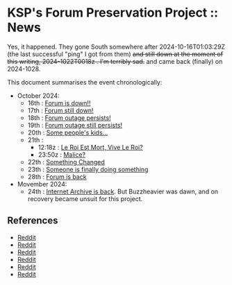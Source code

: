 # KSP's Forum Preservation Project :: News

Yes, it happened. They gone South somewhere after 2024-10-16T01:03:29Z (the last successful "ping" I got from them) ~~and still down at the moment of this writing, 2024-1022T0018z . I'm terribly sad.~~ and came back (finally) on 2024-1028.

This document summarises the event chronologically:

* October 2024:
	+ 16th : [Forum is down!!](./2024/10/16_Forum-is-down.md)
	+ 17th : [Forum still down!](./2024/10/17_Forum-still-down.md)
	+ 18th : [Forum outage persists!](./2024/10/18_Forum-outage-persists.md)
	+ 19th : [Forum outage still persists!](./2024/10/19_Forum-outage-still-persists.md)
	+ 20th : [Some people's kids...](./2024/10/20_Some-people-kids.md)
	+ 21th :
		- 12:18z : [Le Roi Est Mort, Vive Le Roi?](./2024/10/21-12_Le-Roi-Est-Mort-Vive-Le-Roi.md)
		- 23:50z : [Malice?](./2024/10/21-23_Malice.md)
	+ 22th : [Something Changed](./2024/10/22-18_Something-changed.md)
	+ 23th : [Someone is finally doing something](./2024/10/23_Someone-if-finally-doing-something.md)
	+ 28th : [Forum is back](./2024/10/28_Forum-is-back.md)
* Movember 2024:
	+ 24th : [Internet Archive is back](./2024/11/24_Archive-is-back.md). But Buzzheavier was dawn, and on recovery became unsuit for this project.

## References

* [Reddit](https://www.reddit.com/r/KerbalSpaceProgram/comments/1g4j9rn/anyone_else_having_problems_with_the_ksp_forum/?utm_source=share&utm_medium=web3x&utm_name=web3xcss&utm_term=1&utm_content=share_button)
* [Reddit](https://www.reddit.com/r/KerbalSpaceProgram/comments/1g51izh/meta_cannot_log_into_ksp_forums_sign_up_nor/?utm_source=share&utm_medium=web3x&utm_name=web3xcss&utm_term=1&utm_content=share_button)
* [Reddit](https://www.reddit.com/r/KerbalSpaceProgram/comments/1g54ueo/forum_is_downhow_can_i_download_module_manager/?utm_source=share&utm_medium=web3x&utm_name=web3xcss&utm_term=1&utm_content=share_button)
* [Reddit](https://www.reddit.com/r/KerbalSpaceProgram/comments/1g70ajs/ksp_forumsand_the_lack_thereof/?utm_source=share&utm_medium=web3x&utm_name=web3xcss&utm_term=1&utm_content=share_button)
* [Reddit](https://www.reddit.com/r/KerbalSpaceProgram/comments/1g8lipp/are_the_ksp_forum_mods_gone_forever/?utm_source=share&utm_medium=web3x&utm_name=web3xcss&utm_term=1&utm_content=share_button)
* [Reddit](https://www.reddit.com/r/KerbalSpaceProgram/comments/1gebvn8/the_forum_is_back_up_and_running/)
